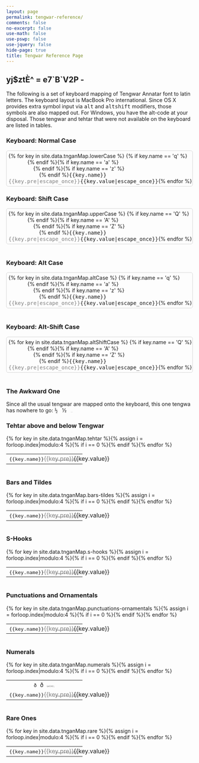 ```yaml
---
layout: page
permalink: tengwar-reference/
comments: false
no-excerpt: false
use-math: false
use-pswp: false
use-jquery: false
hide-page: true
title: Tengwar Reference Page
---
```


## <span class="ta ta-bd">yj$ztÈ^ = e7\`B\`V2P -</span><!-- Welcome, friend -->

The following is a set of keyboard mapping of Tengwar Annatar font to latin letters. The keyboard layout is MacBook Pro international. Since OS X provides extra symbol input via <kbd>alt</kbd> and <kbd>alt</kbd><kbd>shift</kbd> modifiers, those symbols are also mapped out. For Windows, you have the alt-code at your disposal. Those tengwar and tehtar that were not available on the keyboard are listed in tables.

<style>
kbd.fw {
  width: 2rem;
  margin: 0 0.02rem 0.15rem 0;
}
div.kbdContainer {
  white-space: nowrap;
  overflow: scroll;
  border: 1px solid LightGray;
  border-radius: 5px;
  padding: 5px;
  max-width: 33rem;
}
code.tiny {
  font-size: 10%;
  color: Gray;
}
</style>


### Keyboard: Normal Case

<div class="kbdContainer">
{% for key in site.data.tnganMap.lowerCase %}
{% if key.name == 'q' %}<br>&nbsp;&nbsp;&nbsp;&nbsp;&nbsp;&nbsp;&nbsp;&nbsp;&nbsp;&nbsp;&nbsp;&nbsp;&nbsp;{% endif %}{% if key.name == 'a' %}<br>&nbsp;&nbsp;&nbsp;&nbsp;&nbsp;&nbsp;&nbsp;&nbsp;&nbsp;&nbsp;&nbsp;&nbsp;&nbsp;&nbsp;&nbsp;&nbsp;&nbsp;{% endif %}{% if key.name == 'z' %}<br>&nbsp;&nbsp;&nbsp;&nbsp;&nbsp;&nbsp;&nbsp;&nbsp;&nbsp;&nbsp;&nbsp;&nbsp;&nbsp;&nbsp;&nbsp;&nbsp;&nbsp;&nbsp;&nbsp;&nbsp;&nbsp;{% endif %}<kbd class="fw">{{key.name}}<br><span class="ta ta-hl"><span style="color: gray;">{{key.pre|escape_once}}</span>{{key.value|escape_once}}</span></kbd>{% endfor %}
</div>

### Keyboard: Shift Case

<div class="kbdContainer">
{% for key in site.data.tnganMap.upperCase %}
{% if key.name == 'Q' %}<br>&nbsp;&nbsp;&nbsp;&nbsp;&nbsp;&nbsp;&nbsp;&nbsp;&nbsp;&nbsp;&nbsp;&nbsp;&nbsp;{% endif %}{% if key.name == 'A' %}<br>&nbsp;&nbsp;&nbsp;&nbsp;&nbsp;&nbsp;&nbsp;&nbsp;&nbsp;&nbsp;&nbsp;&nbsp;&nbsp;&nbsp;&nbsp;&nbsp;&nbsp;{% endif %}{% if key.name == 'Z' %}<br>&nbsp;&nbsp;&nbsp;&nbsp;&nbsp;&nbsp;&nbsp;&nbsp;&nbsp;&nbsp;&nbsp;&nbsp;&nbsp;&nbsp;&nbsp;&nbsp;&nbsp;&nbsp;&nbsp;&nbsp;&nbsp;{% endif %}<kbd class="fw">{{key.name}}<br><span class="ta ta-hl"><span style="color: gray;">{{key.pre|escape_once}}</span>{{key.value|escape_once}}</span></kbd>{% endfor %}
</div>
<br>

### Keyboard: Alt Case

<div class="kbdContainer">
{% for key in site.data.tnganMap.altCase %}
{% if key.name == 'q' %}<br>&nbsp;&nbsp;&nbsp;&nbsp;&nbsp;&nbsp;&nbsp;&nbsp;&nbsp;&nbsp;&nbsp;&nbsp;&nbsp;{% endif %}{% if key.name == 'a' %}<br>&nbsp;&nbsp;&nbsp;&nbsp;&nbsp;&nbsp;&nbsp;&nbsp;&nbsp;&nbsp;&nbsp;&nbsp;&nbsp;&nbsp;&nbsp;&nbsp;&nbsp;{% endif %}{% if key.name == 'z' %}<br>&nbsp;&nbsp;&nbsp;&nbsp;&nbsp;&nbsp;&nbsp;&nbsp;&nbsp;&nbsp;&nbsp;&nbsp;&nbsp;&nbsp;&nbsp;&nbsp;&nbsp;&nbsp;&nbsp;&nbsp;&nbsp;{% endif %}<kbd class="fw">{{key.name}}<br><span class="ta ta-hl"><span style="color: gray;">{{key.pre|escape_once}}</span>{{key.value|escape_once}}</span></kbd>{% endfor %}
</div>
<br>

### Keyboard: Alt-Shift Case

<div class="kbdContainer">
{% for key in site.data.tnganMap.altShiftCase %}
{% if key.name == 'Q' %}<br>&nbsp;&nbsp;&nbsp;&nbsp;&nbsp;&nbsp;&nbsp;&nbsp;&nbsp;&nbsp;&nbsp;&nbsp;&nbsp;{% endif %}{% if key.name == 'A' %}<br>&nbsp;&nbsp;&nbsp;&nbsp;&nbsp;&nbsp;&nbsp;&nbsp;&nbsp;&nbsp;&nbsp;&nbsp;&nbsp;&nbsp;&nbsp;&nbsp;&nbsp;{% endif %}{% if key.name == 'Z' %}<br>&nbsp;&nbsp;&nbsp;&nbsp;&nbsp;&nbsp;&nbsp;&nbsp;&nbsp;&nbsp;&nbsp;&nbsp;&nbsp;&nbsp;&nbsp;&nbsp;&nbsp;&nbsp;&nbsp;&nbsp;&nbsp;{% endif %}<kbd class="fw">{{key.name}}<br><span class="ta ta-hl"><span style="color: gray;">{{key.pre|escape_once}}</span>{{key.value|escape_once}}</span></kbd>{% endfor %}
</div>
<br>

### The Awkward One

Since all the usual tengwar are mapped onto the keyboard, this one tengwa has nowhere to go: <kbd style="width: 1.8rem;">&#189;</kbd>&nbsp;&nbsp;&nbsp;<span class="ta ta-hl"><span style="color: gray;"></span>&#189;</span>&nbsp;&nbsp;&nbsp;<code class="tiny">&#38;#189;</code>

### Tehtar above and below Tengwar

<div style="overflow: scroll; max-width: 33rem;">
<table>
  <tbody>
  	<tr style="white-space: nowrap;">{% for key in site.data.tnganMap.tehtar %}<td style="text-align: center"><kbd style="width: 1.8rem;">{{key.name}}</kbd><div class="ta ta-hl" style="display: inline-block; width: 1.7rem;"><span style="color: gray;">{{key.pre}}</span>{{key.value}}</div><code class="tiny">{{key.name|escape}}</code></td>{% assign i = forloop.index|modulo:4 %}{% if i == 0 %}</tr><tr style="white-space: nowrap;">{% endif %}{% endfor %}</tr>
  </tbody>
</table>
</div>

### Bars and Tildes

<div style="overflow: scroll; max-width: 33rem;">
<table>
  <tbody>
  	<tr style="white-space: nowrap;">{% for key in site.data.tnganMap.bars-tildes %}<td style="text-align: center"><kbd style="width: 1.8rem;">{{key.name}}</kbd><div class="ta ta-hl" style="display: inline-block; width: 1.7rem;"><span style="color: gray;">{{key.pre}}</span>{{key.value}}</div><code class="tiny">{{key.name|escape}}</code></td>{% assign i = forloop.index|modulo:4 %}{% if i == 0 %}</tr><tr style="white-space: nowrap;">{% endif %}{% endfor %}</tr>
  </tbody>
</table>
</div>

### S-Hooks

<div style="overflow: scroll; max-width: 33rem;">
<table>
  <tbody>
  	<tr style="white-space: nowrap;">{% for key in site.data.tnganMap.s-hooks %}<td style="text-align: center"><kbd style="width: 1.8rem;">{{key.name}}</kbd><div class="ta ta-hl" style="display: inline-block; width: 1.7rem;"><span style="color: gray;">{{key.pre}}</span>{{key.value}}</div><code class="tiny">{{key.name|escape}}</code></td>{% assign i = forloop.index|modulo:4 %}{% if i == 0 %}</tr><tr style="white-space: nowrap;">{% endif %}{% endfor %}</tr>
  </tbody>
</table>
</div>

### Punctuations and Ornamentals

<div style="overflow: scroll; max-width: 33rem;">
<table>
  <tbody>
  	<tr style="white-space: nowrap;">{% for key in site.data.tnganMap.punctuations-ornamentals %}<td style="text-align: center"><kbd style="width: 1.8rem;">{{key.name}}</kbd><div class="ta ta-hl" style="display: inline-block; width: 1.7rem;"><span style="color: gray;">{{key.pre}}</span>{{key.value}}</div><code class="tiny">{{key.name|escape}}</code></td>{% assign i = forloop.index|modulo:4 %}{% if i == 0 %}</tr><tr style="white-space: nowrap;">{% endif %}{% endfor %}</tr>
  </tbody>
</table>
</div>

### Numerals

<div style="overflow: scroll; max-width: 33rem;">
<table>
  <tbody>
    <tr style="white-space: nowrap;"><td style="text-align: center"><kbd style="width: 1.8rem;">&#240;</kbd><div class="ta ta-hl" style="display: inline-block; width: 1.7rem;"><span style="color: gray;"></span>&#240;</div><code class="tiny">&amp;#240;</code></td></tr>
  	<tr style="white-space: nowrap;">{% for key in site.data.tnganMap.numerals %}<td style="text-align: center"><kbd style="width: 1.8rem;">{{key.name}}</kbd><div class="ta ta-hl" style="display: inline-block; width: 1.7rem;"><span style="color: gray;">{{key.pre}}</span>{{key.value}}</div><code class="tiny">{{key.name|escape}}</code></td>{% assign i = forloop.index|modulo:4 %}{% if i == 0 %}</tr><tr style="white-space: nowrap;">{% endif %}{% endfor %}</tr>
  </tbody>
</table>
</div>

### Rare Ones 

<div style="overflow: scroll; max-width: 33rem;">
<table>
  <tbody>
  	<tr style="white-space: nowrap;">{% for key in site.data.tnganMap.rare %}<td style="text-align: center"><kbd style="width: 1.8rem;">{{key.name}}</kbd><div class="ta ta-hl" style="display: inline-block; width: 1.7rem;"><span style="color: gray;">{{key.pre}}</span>{{key.value}}</div><code class="tiny">{{key.name|escape}}</code></td>{% assign i = forloop.index|modulo:4 %}{% if i == 0 %}</tr><tr style="white-space: nowrap;">{% endif %}{% endfor %}</tr>
  </tbody>
</table>
</div>

